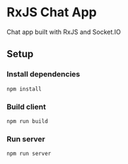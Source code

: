 # RxJS Chat App

Chat app built with RxJS and Socket.IO

## Setup

### Install dependencies
```
npm install
```

### Build client
```
npm run build
```

### Run server
```
npm run server
```